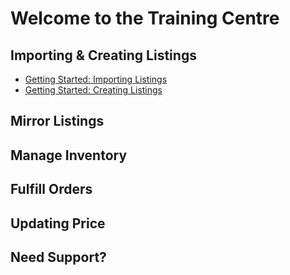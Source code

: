 # Welcome to the Training Centre

## Importing & Creating Listings

- [Getting Started: Importing Listings](training-centre/import-create/import-listing)
- [Getting Started: Creating Listings](training-centre/import-create/create-listing)

## Mirror Listings

## Manage Inventory

## Fulfill Orders

## Updating Price

## Need Support?